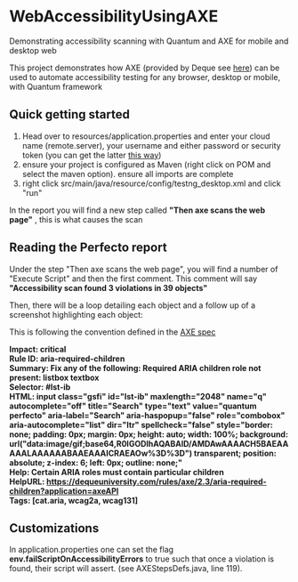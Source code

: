 # WebAccessibilityUsingAXE
Demonstrating accessibility scanning with Quantum and AXE for mobile and desktop web

This project demonstrates how AXE (provided by Deque see [here](https://axe-core.org/docs/)) can be used to automate accessibility testing for any browser, desktop or mobile, with Quantum framework

## Quick getting started
1. Head over to resources/application.properties and enter your cloud name (remote.server), your username and either password or security token (you can get the latter [this way](https://developers.perfectomobile.com/display/PD/Security+Token))
2. ensure your project is configured as Maven (right click on POM and select the maven option). ensure all imports are complete
3. right click src/main/java/resource/config/testng_desktop.xml and click "run"

In the report you will find a new step called **"Then axe scans the web page"** , this is what causes the scan

## Reading the Perfecto report
Under the step "Then axe scans the web page", you will find a number of "Execute Script" and then the first comment.
This comment will say **"Accessibility scan found 3 violations in 39 objects"**

Then, there will be a loop detailing each object and a follow up of a screenshot highlighting each object:

This is following the convention defined in the [AXE spec](https://axe-core.org/docs/#results-object)

**Impact: critical**\
**Rule ID: aria-required-children**\
**Summary: Fix any of the following: Required ARIA children role not present: listbox textbox**\
**Selector:	#lst-ib**\
**HTML:		input class="gsfi" id="lst-ib" maxlength="2048" name="q" autocomplete="off" title="Search" type="text" value="quantum perfecto" aria-label="Search" aria-haspopup="false" role="combobox" aria-autocomplete="list" dir="ltr" spellcheck="false" style="border: none; padding: 0px; margin: 0px; height: auto; width: 100%; background: url(&quot;data:image/gif;base64,R0lGODlhAQABAID/AMDAwAAAACH5BAEAAAAALAAAAAABAAEAAAICRAEAOw%3D%3D&quot;) transparent; position: absolute; z-index: 6; left: 0px; outline: none;"**\
**Help: Certain ARIA roles must contain particular children** \
**HelpURL: https://dequeuniversity.com/rules/axe/2.3/aria-required-children?application=axeAPI** \
**Tags: [cat.aria, wcag2a, wcag131]**

## Customizations
In application.properties one can set the flag **env.failScriptOnAccessibilityErrors** to true such that once a violation is found, their script will assert. (see AXEStepsDefs.java, line 119).

